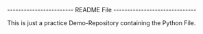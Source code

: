 ------------------------ README File ------------------------------

This is just a practice Demo-Repository containing the Python File.
